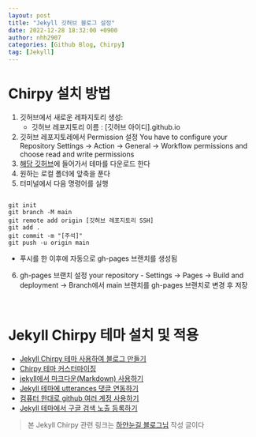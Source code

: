 ```yaml
---
layout: post
title: "Jekyll 깃허브 블로그 설정"
date: 2022-12-28 18:32:00 +0900
author: nhh2907
categories: [Github Blog, Chirpy]
tag: [Jekyll]
---
```


# Chirpy 설치 방법
1. 깃허브에서 새로운 레파지토리 생성: 
    - 깃허브 레포지토리 이름 : [깃허브 아이디].github.io
2. 깃허브 레포지토레에서 Permission 설정
You have to configure your Repository Settings → Action → General → Workflow permissions and choose read and write permissions
3. [해당 깃허브](https://github.com/Han-Joon-Hyeok/Han-Joon-Hyeok.github.io)에 들어가서 테마를 다운로드 한다
4. 원하는 로컬 폴더에 앞축을 푼다
5. 터미널에서 다음 명령어를 실행

<pre><code>
git init
git branch -M main
git remote add origin [깃허브 레포지토리 SSH]
git add .
git commit -m "[주석]"
git push -u origin main
</code></pre>
- 푸시를 한 이후에 자동으로 gh-pages 브랜치를 생성됨
6. gh-pages 브랜치 설정
your repository - Settings →  Pages →  Build and deployment →  Branch에서 main 브랜치를 gh-pages 브랜치로 변경 후 저장 

<br>

# Jekyll Chirpy 테마 설치 및 적용
- [Jekyll Chirpy 테마 사용하여 블로그 만들기](https://www.irgroup.org/posts/jekyll-chirpy/)
- [Chirpy 테마 커스터마이징](https://www.irgroup.org/posts/Chirpy-%ED%85%8C%EB%A7%88-%EC%BB%A4%EC%8A%A4%ED%84%B0%EB%A7%88%EC%9D%B4%EC%A7%95/)
- [jekyll에서 마크다운(Markdown) 사용하기](https://www.irgroup.org/posts/usage-markdown/)
- [Jekyll 테마에 utterances 댓글 연동하기](https://www.irgroup.org/posts/utternace-comments-system/)
- [컴퓨터 한대로 github 여러 계정 사용하기](https://www.irgroup.org/posts/github-%EC%BB%B4%ED%93%A8%ED%84%B0-%ED%95%9C%EB%8C%80%EB%A1%9C-%EC%97%AC%EB%9F%AC-%EA%B3%84%EC%A0%95-%EC%82%AC%EC%9A%A9%ED%95%98%EA%B8%B0/)
- [Jekyll 테마에서 구글 검색 노출 등록하기](https://www.irgroup.org/posts/jekyll-google-search/)

> 본 Jekyll Chirpy 관련 링크는 [하얀눈길 블로그님](https://www.irgroup.org/) 작성 글이다
